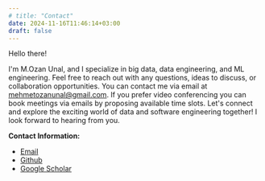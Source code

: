 ```yaml
---
# title: "Contact"
date: 2024-11-16T11:46:14+03:00
draft: false
---
```

Hello there!

I'm M.Ozan Unal, and I specialize in big data, data engineering, and ML engineering.
Feel free to reach out with any questions, ideas to discuss, or collaboration opportunities.
You can contact me via email at [mehmetozanunal@gmail.com](mailto:mehmetozanunal@gmail.com).
If you prefer video conferencing you can book meetings via emails by proposing available time slots.
Let's connect and explore the exciting world of data and software engineering together!
I look forward to hearing from you.


**Contact Information:**
- [Email](mailto:mehmetozanunal@gmail.com)
- [Github](https://github.com/mozanunal)
- [Google Scholar](https://scholar.google.com/citations?user=u_HbXUUAAAAJ&hl=en)

